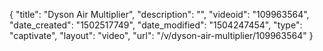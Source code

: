 {
    "title": "Dyson Air Multiplier",
    "description": "",
    "videoid": "109963564",
    "date_created": "1502517749",
    "date_modified": "1504247454",
    "type": "captivate",
    "layout": "video",
    "url": "\/v\/dyson-air-multiplier\/109963564"
}